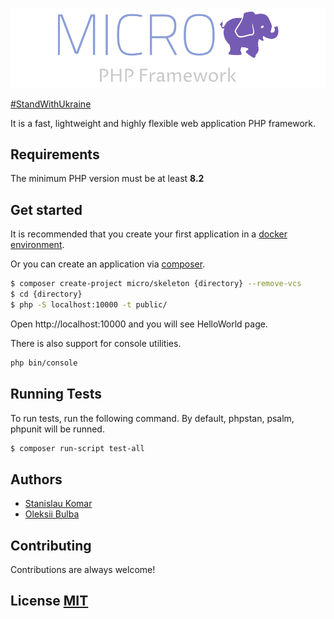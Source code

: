 
![Logo](https://github.com/Micro-PHP/.github/blob/master/logo/png/logo-color-for-github-welcome.png?raw=true)


[#StandWithUkraine](http://stand-with-ukraine.pp.ua)

It is a fast, lightweight and highly flexible web application PHP framework.

## Requirements
The minimum PHP version must be at least **8.2**

## Get started

It is recommended that you create your first application in a [docker environment](https://github.com/Micro-PHP/micro-docker).

Or you can create an application via [composer](https://getcomposer.org/).

```bash
$ composer create-project micro/skeleton {directory} --remove-vcs
$ cd {directory}
$ php -S localhost:10000 -t public/
```

Open http://localhost:10000 and you will see HelloWorld page.

There is also support for console utilities.
```bash
php bin/console
``` 



## Running Tests

To run tests, run the following command. By default, phpstan, psalm, phpunit will be runned.

```bash
$ composer run-script test-all
``` 


## Authors

- [Stanislau Komar](https://www.github.com/asisyas)
- [Oleksii Bulba](https://github.com/OleksiiBulba)


## Contributing

Contributions are always welcome!


## License [MIT](../LICENSE)

